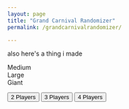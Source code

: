 ```yaml
---
layout: page
title: "Grand Carnival Randomizer"
permalink: /grandcarnivalrandomizer/

---
```

also here's a thing i made  
<script src="{{ site.baseurl }}{% link assets/grandcarnivalrandomizer.js %}"> </script>
<div id="mediumDisplay">Medium</div>
<div id="largeDisplay">Large</div>
<div id="giantDisplay">Giant</div>

<button onclick="newQuote(2)">2 Players</button> <button onclick="newQuote(3)">3 Players</button> <button onclick="newQuote(4)">4 Players</button>